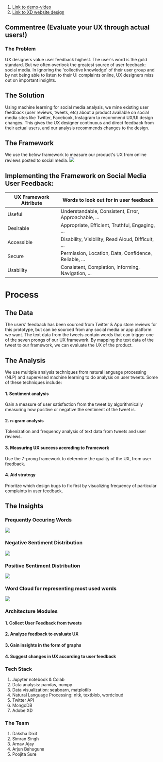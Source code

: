 1. [Link to demo-video](https://wetransfer.com/downloads/d30e575ed297db77329d92ad95771ced20210307215448/8a2a49)<br>
2. [Link to XD website design](https://xd.adobe.com/view/5789e5de-1b5b-4805-99c5-45a0700862df-02da/?fullscreen)

## Commentree (Evaluate your UX through actual users!)

### The Problem
UX designers value user feedback highest. The user's word is the gold standard. But we often overlook the greatest source of user feedback: social media. In ignoring the 'collective knowledge' of their user group and by not being able to listen to their UI complaints online, UX designers miss out on important insights.

## The Solution
Using machine learning for social media analysis, we mine existing user feedback (user reviews, tweets, etc) about a product available on social media sites like Twitter, Facebook, Instagram to recommend UX/UI design changes. This gives the UX designer continuous and direct feedback from their actual users, and our analysis recommends changes to the design.

## The Framework
We use the below framework to measure our product's UX from online reviews posted to social media.
<img src="https://raw.githubusercontent.com/standard-deviant/ai4ux/main/hexagon.jpeg">
## Implementing the Framework on Social Media User Feedback:
| UX Framework Attribute | Words to look out for in user feedback |
| --- | --- |
| Useful | Understandable, Consistent, Error, Approachable, ... |
| Desirable | Appropriate, Efficient, Truthful, Engaging, ... |
| Accessible | Disability, Visibility, Read Aloud, Difficult, ... |
| Secure | Permission, Location, Data, Confidence, Reliable, ... |                                     
| Usability | Consistent, Completion, Informing, Navigation, ... |

# Process
## The Data
The users' feedback has been sourced from Twitter & App store reviews for this prototype, but can be sourced from any social media or app platform we want. The text data from the tweets contain words that can trigger one of the seven prongs of our UX framework. By mapping the text data of the tweet to our framework, we can evaluate the UX of the product.

## The Analysis
We use multiple analysis techniques from natural language processing (NLP) and supervised machine learning to do analysis on user tweets. Some of these techniques include:
#### 1. Sentiment analysis
Gain a measure of user satisfaction from the tweet by algorithmically measuring how positive or negative the sentiment of the tweet is.
#### 2. n-gram analysis
Tokenization and frequency analysis of text data from tweets and user reviews.
#### 3. Measuring UX success accroding to Framework
Use the 7-prong framework to determine the quality of the UX, from user feedback.
#### 4. Aid strategy
Prioritze which design bugs to fix first by visualizing frequency of particular complaints in user feedback.

## The Insights

### Frequently Occuring Words
<img src="https://raw.githubusercontent.com/standard-deviant/ai4ux/main/MostFrequentWords.jpeg">

### Negative Sentiment Distribution
<img src="https://raw.githubusercontent.com/standard-deviant/ai4ux/main/NegativeSntiment.jpeg">

### Positive Sentiment Distribution
<img src="https://raw.githubusercontent.com/standard-deviant/ai4ux/main/PositiveSentiment.jpeg">

### Word Cloud for representing most used words
<img src="https://raw.githubusercontent.com/standard-deviant/ai4ux/main/WordCloud.jpeg">


### Architecture Modules
#### 1. Collect User Feedback from tweets
#### 2. Analyze feedback to evaluate UX
#### 3. Gain insights in the form of graphs
#### 4. Suggest changes in UX according to user feedback


### Tech Stack
1. Jupyter notebook & Colab
2. Data analysis: pandas, numpy
3. Data visualization: seaboarn, matplotlib
4. Natural Language Processing: nltk, textblob, wordcloud
5. Twitter API
6. MongoDB
7. Adobe XD

### The Team
1. Daksha Dixit
2. Simran Singh
3. Arnav Ajay
4. Arjun Bahuguna
5. Poojita Sure
